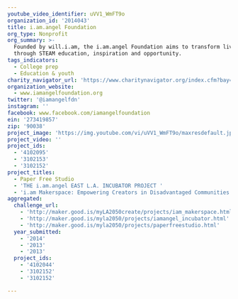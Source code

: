 ```yaml
---
youtube_video_identifier: uVV1_WmFT9o
organization_id: '2014043'
title: i.am.angel Foundation
org_type: Nonprofit
org_summary: >-
  Founded by will.i.am, the i.am.angel Foundation aims to transform lives
  through STEAM education, inspiration and opportunity.
tags_indicators:
  - College prep
  - Education & youth
charity_navigator_url: 'https://www.charitynavigator.org/index.cfm?bay=search.profile&ein=273419857'
organization_website:
  - www.iamangelfoundation.org
twitter: '@iamangelfdn'
instagram: ''
facebook: www.facebook.com/iamangelfoundation
ein: '273419857'
zip: '90038'
project_image: 'https://img.youtube.com/vi/uVV1_WmFT9o/maxresdefault.jpg'
project_video: ''
project_ids:
  - '4102095'
  - '3102153'
  - '3102152'
project_titles:
  - Paper Free Studio
  - 'THE i.am.angel EAST L.A. INCUBATOR PROJECT '
  - 'i.am Makerspace: Empowering Creators in Disadvantaged Communities'
aggregated:
  challenge_url:
    - 'http://maker.good.is/myLA2050create/projects/iam_makerspace.html'
    - 'http://maker.good.is/myla2050/projects/iamangel_incubator.html'
    - 'http://maker.good.is/myla2050/projects/paperfreestudio.html'
  year_submitted:
    - '2014'
    - '2013'
    - '2013'
  project_ids:
    - '4102044'
    - '3102152'
    - '3102152'

---
```

